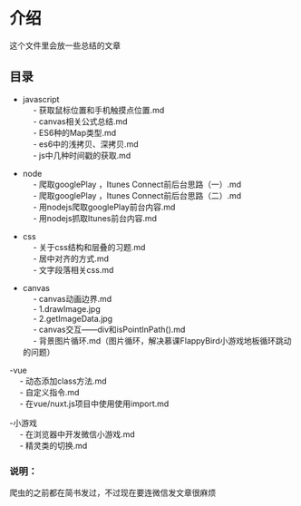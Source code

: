 # 介绍  
这个文件里会放一些总结的文章  
## 目录   
- javascript   
  &emsp; - 获取鼠标位置和手机触摸点位置.md   
  &emsp; - canvas相关公式总结.md   
  &emsp; - ES6种的Map类型.md   
  &emsp; - es6中的浅拷贝、深拷贝.md   
  &emsp; - js中几种时间戳的获取.md  

- node  
  &emsp; - 爬取googlePlay ，Itunes Connect前后台思路（一）.md   
  &emsp; - 爬取googlePlay ，Itunes Connect前后台思路（二）.md   
  &emsp; - 用nodejs爬取googlePlay前台内容.md   
  &emsp; - 用nodejs抓取Itunes前台内容.md   
  
- css    
    &emsp; - 关于css结构和层叠的习题.md   
    &emsp; - 居中对齐的方式.md   
    &emsp; - 文字段落相关css.md    
    
- canvas    
       &emsp; - canvas动画边界.md   
       &emsp; - 1.drawImage.jpg    
       &emsp; - 2.getImageData.jpg     
       &emsp; - canvas交互——div和isPointInPath().md   
       &emsp; - 背景图片循环.md（图片循环，解决慕课FlappyBird小游戏地板循环跳动的问题）

-vue   
   &emsp; - 动态添加class方法.md  
   &emsp; - 自定义指令.md    
   &emsp; - 在vue/nuxt.js项目中使用使用import.md
   
-小游戏  
 &emsp; - 在浏览器中开发微信小游戏.md  
 &emsp; - 精灵类的切换.md  
 
### 说明：
爬虫的之前都在简书发过，不过现在要连微信发文章很麻烦